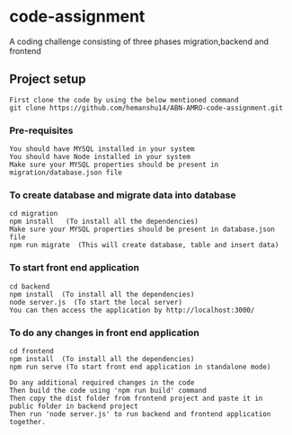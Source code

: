 # code-assignment 
A coding challenge consisting of three phases migration,backend and frontend

## Project setup
```
First clone the code by using the below mentioned command
git clone https://github.com/hemanshu14/ABN-AMRO-code-assignment.git
```

### Pre-requisites
```
You should have MYSQL installed in your system
You should have Node installed in your system
Make sure your MYSQL properties should be present in migration/database.json file
```


### To create database and migrate data into database
```
cd migration
npm install   (To install all the dependencies)
Make sure your MYSQL properties should be present in database.json file
npm run migrate  (This will create database, table and insert data)
```

### To start front end application
```
cd backend
npm install  (To install all the dependencies)
node server.js  (To start the local server)
You can then access the application by http://localhost:3000/
```

### To do any changes in front end application
```
cd frontend
npm install  (To install all the dependencies)
npm run serve (To start front end application in standalone mode)

Do any additional required changes in the code
Then build the code using 'npm run build' command
Then copy the dist folder from frontend project and paste it in
public folder in backend project
Then run 'node server.js' to run backend and frontend application together.
```
